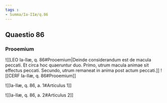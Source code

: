 ```yaml
---
tags : 
- Summa/Ia-IIæ/q.86
---
```


## Quaestio 86

### Prooemium

![[LEO Ia-IIæ, q. 86#Prooemium|Deinde considerandum est de macula peccati. Et circa hoc quaeruntur duo. Primo, utrum macula animae sit effectus peccati. Secundo, utrum remaneat in anima post actum peccati.]]
![[CERF Ia-IIæ, q. 86#Prooemium]]

![[Ia-IIæ, q. 86, a. 1#Articulus 1]]

![[Ia-IIæ, q. 86, a. 2#Articulus 2]]

